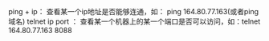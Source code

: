 ping + ip： 查看某一个ip地址是否能够连通，如： ping 164.80.77.163(或者ping 域名)
telnet ip port ： 查看某一个机器上的某一个端口是否可以访问，如：telnet 164.80.77.163 8088